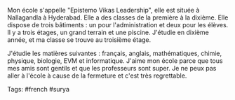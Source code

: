 Mon école s'appelle "Epistemo Vikas Leadership", elle est située à Nallagandla à Hyderabad. Elle a des classes de la première à la dixième. Elle dispose de trois bâtiments : un pour l'administration et deux pour les élèves. Il y a trois étages, un grand terrain et une piscine. J'étudie en dixième année, et ma classe se trouve au troisième étage.

J'étudie les matières suivantes : français, anglais, mathématiques, chimie, physique, biologie, EVM et informatique. J'aime mon école parce que tous mes amis sont gentils et que les professeurs sont super. Je ne peux pas aller à l'école à cause de la fermeture et c'est très regrettable. 

Tags: #french #surya 